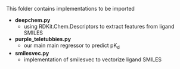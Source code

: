 This folder contains implementations to be imported
- **deepchem.py**
  - using RDKit.Chem.Descriptors to extract features from ligand SMILES
- **purple_teletubbies.py**
  - our main  main regressor to predict pK<sub>d</sub>
- **smilesvec.py**
  - implementation of smilesvec to vectorize ligand SMILES
